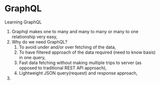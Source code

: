 # GraphQL

Learning GraphQL

1. Graphql makes one to many and many to many or many to one relationship very easy,
2. Why do we need GraphQL?
   1. To avoid under and/or over fetching of the data,
   2. To have filtered approach of the data required (need to know basis) in one query,
   3. Fast data fetching without making multiple trips to server (as opposed to traditional REST API approach),
   4. Lightweight JSON query(request) and response approach,
3. 